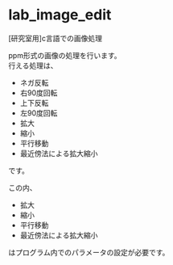 # lab_image_edit
[研究室用]c言語での画像処理

ppm形式の画像の処理を行います。  
行える処理は、  

* ネガ反転  
* 右90度回転  
* 上下反転  
* 左90度回転  
* 拡大  
* 縮小  
* 平行移動  
* 最近傍法による拡大縮小  

です。  

この内、  

* 拡大  
* 縮小  
* 平行移動  
* 最近傍法による拡大縮小  

はプログラム内でのパラメータの設定が必要です。  

